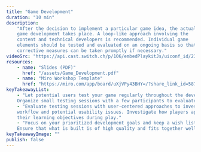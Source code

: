 ```yaml
---
title: "Game Development"
duration: "10 min"
description:
    "After the decision to implement a particular game idea, the actual
    game development takes place. A loop-like approach involving the
    content and technical developers is recommended. Individual game
    elements should be tested and evaluated on an ongoing basis so that
    corrective measures can be taken promptly if necessary."
videoSrc: "https://api.cast.switch.ch/p/106/embedPlaykitJs/uiconf_id/23449004/partner_id/106?iframeembed=true&playerId=kaltura_player&entry_id=0_7s958w2r"
resources:
    - name: "Slides (PDF)"
      href: "/assets/Game_Development.pdf"
    - name: "Miro Workshop Template"
      href: "https://miro.com/app/board/uXjVPy43BHY=/?share_link_id=587893963337"
keyTakeawayList:
    - "Let potential users test your game regularly throughout the development process.
    Organize small testing sessions with a few participants to evaluate interactions."
    - "Evaluate testing sessions with user-centered approaches to investigate the player
    workflow and potential usability issues. Investigate how players approach and reach
    their learning objectives during play."
    - "Focus on your prioritized development goals and keep a wish list for further development.
    Ensure that what is built is of high quality and fits together well."
keyTakeawayImage: ""
publish: false
---
```

